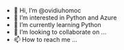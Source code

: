 - 👋 Hi, I’m @ovidiuhomoc
- 👀 I’m interested in Python and Azure
- 🌱 I’m currently learning Python
- 💞️ I’m looking to collaborate on ...
- 📫 How to reach me ...

<!---
ovidiuhomoc/ovidiuhomoc is a ✨ special ✨ repository because its `README.md` (this file) appears on your GitHub profile.
You can click the Preview link to take a look at your changes.
--->
